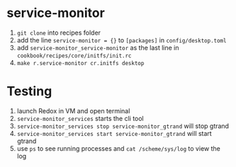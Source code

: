 # service-monitor

1. `git clone` into recipes folder
2. add the line `service-monitor = {}` to `[packages]` in `config/desktop.toml`
3. add `service-monitor_service-monitor` as the last line in `cookbook/recipes/core/initfs/init.rc` 
4. `make r.service-monitor cr.initfs desktop`




# Testing

1. launch Redox in VM and open terminal
2. `service-monitor_services` starts the cli tool
3. `service-monitor_services stop service-monitor_gtrand` will stop gtrand
4. `service-monitor_services start service-monitor_gtrand` will start gtrand
5. use `ps` to see running processes and `cat /scheme/sys/log` to view the log